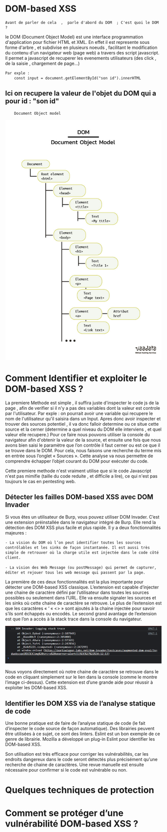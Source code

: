 <h1>DOM-based XSS</h1>

    Avant de parler de cela  ,  parle d'abord du DOM  ; C'est quoi le DOM ?

le DOM (Document Object Model) est une interface programmation d'application
pour fichier HTML et XML. En effet il est represente sous forme d'arbre , et subdivise en plusieurs noeuds , facilitant le modification du contenu d'un navigateur web (page web)
a travers des script javascript. Il permet a javascript de recuperer les evenements utilisateurs (des click , de la saisie , chargement de page...)

    Par exple :
        const input = document.getElementById("son id").innerHTML

## Ici on recupere la valeur de l'objet du DOM qui a pour id : "son id"

        Document Object model

<img src="./images/DOM-tree-1.jpg"/>


<h1>Comment Identifier et exploiter le DOM-based XSS ?</h1>


La premiere Methode est simple  , il suffira juste d'inspecter le code js de la page , 
afin de verifier si  il n'y a pas des variables dont la valeur est controle par l'utilisateur. Par exple : on pourrait avoir  une variable qui recupere le nom de l'utilisateur qu'il saisira dans  un Input. Apres donc avoir inspecter et trouver des sources potentiel ,  il va donc falloir determine ou ce situe cette source et la cerner (determine a quel niveau du DOM elle interviens ,  et quel valeur elle recupere.)
Pour ce faire nous  pouvons utiliser la console du navigateur afin d'obtenir la valeur de la source, et ensuite une fois que nous avons bien saisi le paramètre que l’on contrôle il faut cerner  ou est ce que  il se trouve dans le DOM. Pour cela, nous faisons une recherche du terme mis en entrée sous l’onglet « Sources ». Cette analyse va nous permettre de comprendre échapper l’objet courant du DOM pour exécuter du code.

Cette premiere methode n'est vraiment  utilise que si le code Javascript n'est pas mimifie
(taille du code reduite  , et difficile a lire), ce qui n'est pas toujours le cas en pentesting web.

<h2>Détecter les failles DOM-based XSS avec DOM Invader</h2>

Si vous êtes un utilisateur de Burp, vous pouvez utiliser DOM Invader. C’est une extension préinstallée dans le navigateur intégré de Burp. Elle rend la détection des DOM XSS plus facile et plus rapide. Il y a deux fonctionnalités majeures :
    
    - La vision du DOM où l’on peut identifier toutes les sources contrôlables et les sinks de façon instantanée. Il est aussi très simple de retrouver où la charge utile est injectée dans le code côté client.

    - La vision des Web Message (ou postMessage) qui permet de capturer, éditer et rejouer tous les web message qui passent par la page.

La première de ces deux fonctionnalités est la plus importante pour détecter une DOM-based XSS classique. L’extension est capable d’injecter une chaine de caractère défini par l’utilisateur dans toutes les sources possibles ou seulement dans l’URL. Elle va ensuite signaler les sources et les sinks où cette chaine de caractère se retrouve. Le plus de l’extension est que les caractères « ‘ « <> » sont ajoutés à la chaine injectée pour savoir s’ils sont échappés ou encodés. Le second grand avantage de l’extension est que l’on a accès à la stack trace dans la console du navigateur.

<img src="./images/DOM-invader.png"/>

Nous voyons directement où notre chaine de caractère se retrouve dans le code en cliquant simplement sur le lien dans la console (comme le montre l’image ci-dessus). Cette extension est d’une grande aide pour réussir à exploiter les DOM-based XSS.

<h2>Identifier les DOM XSS via de l’analyse statique de code</h2>

Une bonne pratique est de faire de l’analyse statique de code (le fait d’inspecter le code source de façon automatique). Des librairies peuvent être utilisées à ce sujet, ce sont des linters. Eslint est un bon exemple de ce genre de librairie. Mozilla a développé un plug-in Eslint pour identifier les DOM-based XSS.

Son utilisation est très efficace pour corriger les vulnérabilités, car les endroits dangereux dans le code seront détectés plus précisément qu’une recherche de chaine de caractères. Une revue manuelle est ensuite nécessaire pour confirmer si le code est vulnérable ou non.

<h1>Quelques techniques de protection</h1>

<h1>Comment se protéger d’une vulnérabilité DOM-based XSS ?</h1>
